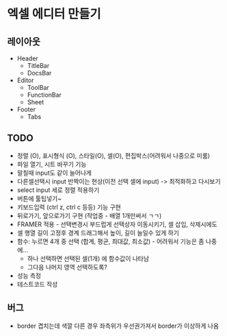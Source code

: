 # 엑셀 에디터 만들기

## 레이아웃

- Header
  - TitleBar
  - DocsBar
- Editor
  - ToolBar
  - FunctionBar
  - Sheet
- Footer
  - Tabs

## TODO 
- 정렬 (O), 표시형식 (O), 스타일(O), 셀(O), 편집박스(어려워서 나중으로 미룸)
- 파일 열기, 시트 바꾸기 기능
- 말칠때 input도 같이 늘어나게
- 다른셀선택시 input 반짝이는 현상(이전 선택 셀에 input) -> 최적화하고 다시보기
- select input 세로 정렬 적용하기
- 버튼에 툴팁넣기~
- 키보드입력 (ctrl z, ctrl c 등등) 기능 구현
- 뒤로가기, 앞으로가기 구현 (작업중 - 배열 1개만써서 ㄱㄱ)
- FRAMER 적용 - 선택변경시 부드럽게 선택상자 이동시키기, 셀 삽입, 삭제시에도
- 셀 행열 길이 고정후 경계 드래그해서 높이, 길이 늘일수 있게 하기
- 함수: 누르면 4개 중 선택 (합계, 평균, 최대값, 최소값) - 어려워서 기능은 좀 나중에...
  - 하나 선택하면 선택된 셀(1개) 에 함수값이 나타남
  - 그다음 나머지 영역 선택하도록?
- 성능 측정
- 테스트코드 작성

## 버그

- border 겹치는데 색깔 다른 경우 좌측위가 우선권가져서 border가 이상하게 나옴